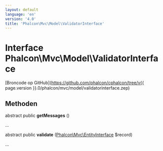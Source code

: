 ```yaml
---
layout: default
language: 'en'
version: '4.0'
title: 'Phalcon\Mvc\Model\ValidatorInterface'
---
```


# Interface **Phalcon\Mvc\Model\ValidatorInterface**

[Broncode op GitHub](https://github.com/phalcon/cphalcon/tree/v{{ page.version }}.0/phalcon/mvc/model/validatorinterface.zep)

## Methoden

abstract public **getMessages** ()

...

abstract public **validate** ([Phalcon\Mvc\EntityInterface](Phalcon_Mvc_EntityInterface) $record)

...